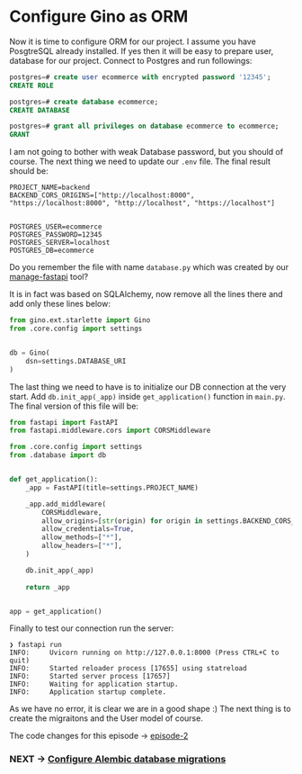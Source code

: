 # Configure Gino as ORM

Now it is time to configure ORM for our project.
I assume you have PosgtreSQL already installed. If yes then it will be easy to prepare user, database for our project.
Connect to Postgres and run followings:

```sql
postgres=# create user ecommerce with encrypted password '12345';
CREATE ROLE

postgres=# create database ecommerce;
CREATE DATABASE

postgres=# grant all privileges on database ecommerce to ecommerce;
GRANT
```

I am not going to bother with weak Database password, but you should of course.
The next thing we need to update our `.env` file. The final result should be:

```env
PROJECT_NAME=backend
BACKEND_CORS_ORIGINS=["http://localhost:8000", "https://localhost:8000", "http://localhost", "https://localhost"]


POSTGRES_USER=ecommerce
POSTGRES_PASSWORD=12345
POSTGRES_SERVER=localhost
POSTGRES_DB=ecommerce
```

Do you remember the file with name `database.py` which was created by our [manage-fastapi](https://github.com/ycd/manage-fastapi) tool? 

It is in fact was based on SQLAlchemy, now remove all the lines there and add only these lines below:

```python
from gino.ext.starlette import Gino
from .core.config import settings


db = Gino(
    dsn=settings.DATABASE_URI
)
```

The last thing we need to have is to initialize our DB connection at the very start.
Add `db.init_app(_app)` inside `get_application()` function in `main.py`.
The final version of this file will be:

```python
from fastapi import FastAPI
from fastapi.middleware.cors import CORSMiddleware

from .core.config import settings
from .database import db


def get_application():
    _app = FastAPI(title=settings.PROJECT_NAME)

    _app.add_middleware(
        CORSMiddleware,
        allow_origins=[str(origin) for origin in settings.BACKEND_CORS_ORIGINS],
        allow_credentials=True,
        allow_methods=["*"],
        allow_headers=["*"],
    )

    db.init_app(_app)
    
    return _app


app = get_application()
```

Finally to test our connection run the server:

```shell
❯ fastapi run
INFO:     Uvicorn running on http://127.0.0.1:8000 (Press CTRL+C to quit)
INFO:     Started reloader process [17655] using statreload
INFO:     Started server process [17657]
INFO:     Waiting for application startup.
INFO:     Application startup complete.
```

As we have no error, it is clear we are in a good shape :)
The next thing is to create the migraitons and the User model of course.

The code changes for this episode -> [episode-2](https://github.com/ShahriyarR/ecommerce-nuxtjs-fastapi-backend/tree/episode-2)

### NEXT -> [Configure Alembic database migrations](./ecommerce-configure-alembic)